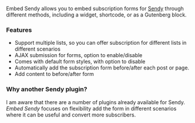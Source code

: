 Embed Sendy allows you to embed subscription forms for [Sendy](https://codest.ag/sendy) through different methods, including a widget, shortcode, or as a Gutenberg block.

### Features
* Support multiple lists, so you can offer subscription for different lists in different scenarios
* AJAX submission for forms, option to enable/disable
* Comes with default form styles, with option to disable
* Automatically add the subscription form before/after each post or page.
* Add content to before/after form

### Why another Sendy plugin?
I am aware that there are a number of plugins already available for Sendy. *Embed Sendy* focuses on flexibility add the form in different scenarios where it can be useful and convert more subscribers.
